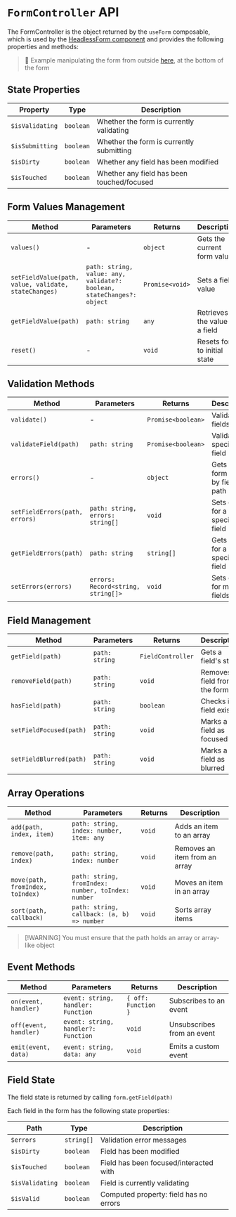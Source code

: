 # `FormController` API

<TabNav :items="[
{ label: 'Usage', link: '/field-forms/enforma-form' },
{ label: 'API', link: '/field-forms/enforma-form_api' },
{ label: 'FormController API', link: '/field-forms/enforma-form-controller_api' },
]" />

The FormController is the object returned by the `useForm` composable, which is used by the [HeadlessForm component](/headless-forms/form.md) and provides the following properties and methods:

> :notebook_with_decorative_cover: Example manipulating the form from outside [here](/examples/fields.md), at the bottom of the form

## State Properties

| Property | Type | Description |
|----------|------|-------------|
| `$isValidating` | `boolean` | Whether the form is currently validating |
| `$isSubmitting` | `boolean` | Whether the form is currently submitting |
| `$isDirty` | `boolean` | Whether any field has been modified |
| `$isTouched` | `boolean` | Whether any field has been touched/focused |

## Form Values Management

| Method | Parameters | Returns | Description |
|--------|------------|---------|-------------|
| `values()` | - | `object` | Gets the current form values |
| `setFieldValue(path, value, validate, stateChanges)` | `path: string, value: any, validate?: boolean, stateChanges?: object` | `Promise<void>` | Sets a field value |
| `getFieldValue(path)` | `path: string` | `any` | Retrieves the value of a field |
| `reset()` | - | `void` | Resets form to initial state |

## Validation Methods

| Method | Parameters | Returns | Description |
|--------|------------|---------|-------------|
| `validate()` | - | `Promise<boolean>` | Validates all fields |
| `validateField(path)` | `path: string` | `Promise<boolean>` | Validates a specific field |
| `errors()` | - | `object` | Gets all form errors by field path |
| `setFieldErrors(path, errors)` | `path: string, errors: string[]` | `void` | Sets errors for a specific field |
| `getFieldErrors(path)` | `path: string` | `string[]` | Gets errors for a specific field |
| `setErrors(errors)` | `errors: Record<string, string[]>` | `void` | Sets errors for multiple fields |

## Field Management

| Method | Parameters | Returns | Description |
|--------|------------|---------|-------------|
| `getField(path)` | `path: string` | `FieldController` | Gets a field's state |
| `removeField(path)` | `path: string` | `void` | Removes a field from the form |
| `hasField(path)` | `path: string` | `boolean` | Checks if a field exists |
| `setFieldFocused(path)` | `path: string` | `void` | Marks a field as focused |
| `setFieldBlurred(path)` | `path: string` | `void` | Marks a field as blurred |

## Array Operations

| Method | Parameters | Returns | Description |
|--------|------------|---------|-------------|
| `add(path, index, item)` | `path: string, index: number, item: any` | `void` | Adds an item to an array |
| `remove(path, index)` | `path: string, index: number` | `void` | Removes an item from an array |
| `move(path, fromIndex, toIndex)` | `path: string, fromIndex: number, toIndex: number` | `void` | Moves an item in an array |
| `sort(path, callback)` | `path: string, callback: (a, b) => number` | `void` | Sorts array items |

> [!WARNING] You must ensure that the path holds an array or array-like object

## Event Methods

| Method | Parameters | Returns | Description |
|--------|------------|---------|-------------|
| `on(event, handler)` | `event: string, handler: Function` | `{ off: Function }` | Subscribes to an event |
| `off(event, handler)` | `event: string, handler?: Function` | `void` | Unsubscribes from an event |
| `emit(event, data)` | `event: string, data: any` | `void` | Emits a custom event |

## Field State

The field state is returned by calling `form.getField(path)`

Each field in the form has the following state properties:

| Path | Type | Description |
|------|------|-------------|
| `$errors` | `string[]` | Validation error messages |
| `$isDirty` | `boolean` | Field has been modified |
| `$isTouched` | `boolean` | Field has been focused/interacted with |
| `$isValidating` | `boolean` | Field is currently validating |
| `$isValid` | `boolean` | Computed property: field has no errors |